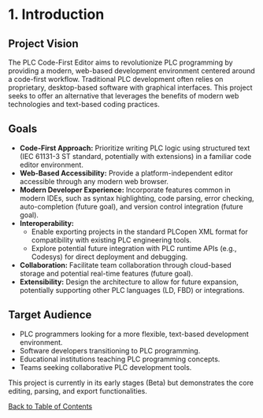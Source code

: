 # 1. Introduction

## Project Vision

The PLC Code-First Editor aims to revolutionize PLC programming by providing a modern, web-based development environment centered around a code-first workflow. Traditional PLC development often relies on proprietary, desktop-based software with graphical interfaces. This project seeks to offer an alternative that leverages the benefits of modern web technologies and text-based coding practices.

## Goals

*   **Code-First Approach:** Prioritize writing PLC logic using structured text (IEC 61131-3 ST standard, potentially with extensions) in a familiar code editor environment.
*   **Web-Based Accessibility:** Provide a platform-independent editor accessible through any modern web browser.
*   **Modern Developer Experience:** Incorporate features common in modern IDEs, such as syntax highlighting, code parsing, error checking, auto-completion (future goal), and version control integration (future goal).
*   **Interoperability:**
    *   Enable exporting projects in the standard PLCopen XML format for compatibility with existing PLC engineering tools.
    *   Explore potential future integration with PLC runtime APIs (e.g., Codesys) for direct deployment and debugging.
*   **Collaboration:** Facilitate team collaboration through cloud-based storage and potential real-time features (future goal).
*   **Extensibility:** Design the architecture to allow for future expansion, potentially supporting other PLC languages (LD, FBD) or integrations.

## Target Audience

*   PLC programmers looking for a more flexible, text-based development environment.
*   Software developers transitioning to PLC programming.
*   Educational institutions teaching PLC programming concepts.
*   Teams seeking collaborative PLC development tools.

This project is currently in its early stages (Beta) but demonstrates the core editing, parsing, and export functionalities.

[Back to Table of Contents](./README.md)